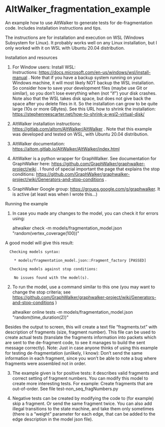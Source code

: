 # AltWalker_fragmentation_example
An example how to use AltWalker to generate tests for de-fragmentation code. Includes installation instructions and tips. 

The instructions are for installation and execution on WSL (Windows Subsystem for Linux). It probably works well on any Linux installation, but I only worked with it on WSL with Ubuntu 20.04 distribution. 

Installation and resources
1)	For Window users: Install WSL:  
Instructions:  https://docs.microsoft.com/en-us/windows/wsl/install-manual . 
 Note that if you have a backup system running on your Windows machine, it will most likely NOT backup the WSL installation. So consider how to save your development files (maybe use Git or similar), so you don’t lose everything when (not “if”) your disk crashes. 
 Note also that the WSL takes disk space, but does not give back the space after you delete files in it. So the installation can grow to be quite large (10s or more GBytes). See this URL how to shrink the installation: https://stephenreescarter.net/how-to-shrink-a-wsl2-virtual-disk/ 
2)	AltWalker installation instructions: https://gitlab.com/altom/AltWalker/AltWalker . Note that this example was developed and tested on WSL, with Ubuntu 20.04 distribution. 

3)	AltWalker documentation: https://altom.gitlab.io/AltWalker/AltWalker/index.html

4)	AltWalker is a python wrapper for GraphWalker. See  documentation for GraphWalker here: https://github.com/GraphWalker/graphwalker-project/wiki . I found of special important the page that explains the stop conditions:  https://github.com/GraphWalker/graphwalker-project/wiki/Generators-and-stop-conditions  .

5)	GraphWalker Google group:  https://groups.google.com/g/graphwalker. It is active (at least was when I wrote this…)

Running the example
1)	In case you made any changes to the model, you can check it for errors using: 

       altwalker check -m models/fragmentation_model.json "random(vertex_coverage(100))"

A good model will give this result: 

      Checking models syntax:

        * models/fragmentation_model.json::Fragment_factory [PASSED]

      Checking models against stop conditions:

        No issues found with the model(s).
 

2)	To run the model, use a command similar to this one (you may want to change the stop criteria; see https://github.com/GraphWalker/graphwalker-project/wiki/Generators-and-stop-conditions )

      altwalker online tests -m models/fragmentation_model.json "random(time_duration(2))"

Besides the output to screen, this will create a text file “fragments.txt” with description of fragments (size, fragment number). This file can be used to create actual tests (translate the fragments information into packets which are sent to the de-fragment code, to see it manages to build the sent message correctly). 
Note: Just in case anyone thinks of using this example for testing de-fragmentation (unlikely, I know): Don’t send the same information in each fragment, since you won’t be able to note a bug where fragments were assembled not in order. 

3)	The example given is for positive tests: it describes valid fragments and correct setting of fragment numbers. You can modify this model to create more interesting tests. For example: Create fragments that are out-of-order. See file test-non_seq_fragNumbers.py 

4)	Negative tests can be created by modifying the code to (for example) skip a fragment. Or send the same fragment twice. You can also add illegal transitions to the state machine, and take them only sometimes (there is a “weight” parameter for each edge, that can be added to the edge description in the model json file).


